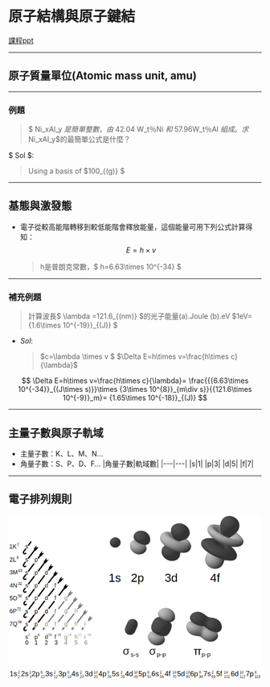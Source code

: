 # 原子結構與原子鍵結

[課程ppt](./Picture/Chapter%202%20Atomic%20structure%20and%20Bonding.pdf)

---

## 原子質量單位(Atomic mass unit, amu)

---

### 例題

> $ Ni_xAl_y $是簡單整數，由$ 42.04 W_t％Ni $和$ 57.96W_t％Al $組成。
> 求$Ni_xAl_y$的最簡單公式是什麼？

$ Sol $:
>Using a basis of $100_{(g)} $

---

## 基態與激發態

* 電子從較高能階轉移到較低能階會釋放能量，這個能量可用下列公式計算得知：
$$ E=h\times v $$
    >h是普朗克常數，$ h=6.63\times 10^{-34} $

---

### 補充例題

>計算波長$ \lambda =121.6_{(nm)} $的光子能量(a).Joule (b).eV
$1eV={1.6\times 10^{-19}}_{(J)} $

* $Sol$:
  >$c=\lambda \times v $
  $\Delta E=h\times v=\frac{h\times c}{\lambda}$
  
$$
\Delta E=h\times v=\frac{h\times c}{\lambda}=
\frac{{{6.63\times 10^{-34}}_{(J\times s)}}\times {3\times 10^{8}}_{m\div s}}{{121.6\times 10^{-9}}_m}= {1.65\times 10^{-18}}_{(J)}
$$

---

## 主量子數與原子軌域

* 主量子數：K、L、M、N...
* 角量子數：S、P、D、F...
  |角量子數|軌域數|
  |---|---|
  |s|1|
  |p|3|
  |d|5|
  |f|7|

---

## 電子排列規則

![電子排列規則](Picture/螢幕快照_2022-09-30_14-02-58.png)
